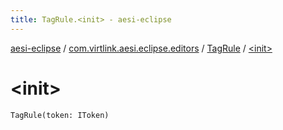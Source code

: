 ```yaml
---
title: TagRule.<init> - aesi-eclipse
---
```


[aesi-eclipse](../../index.html) / [com.virtlink.aesi.eclipse.editors](../index.html) / [TagRule](index.html) / [&lt;init&gt;](.)

# &lt;init&gt;

`TagRule(token: IToken)`